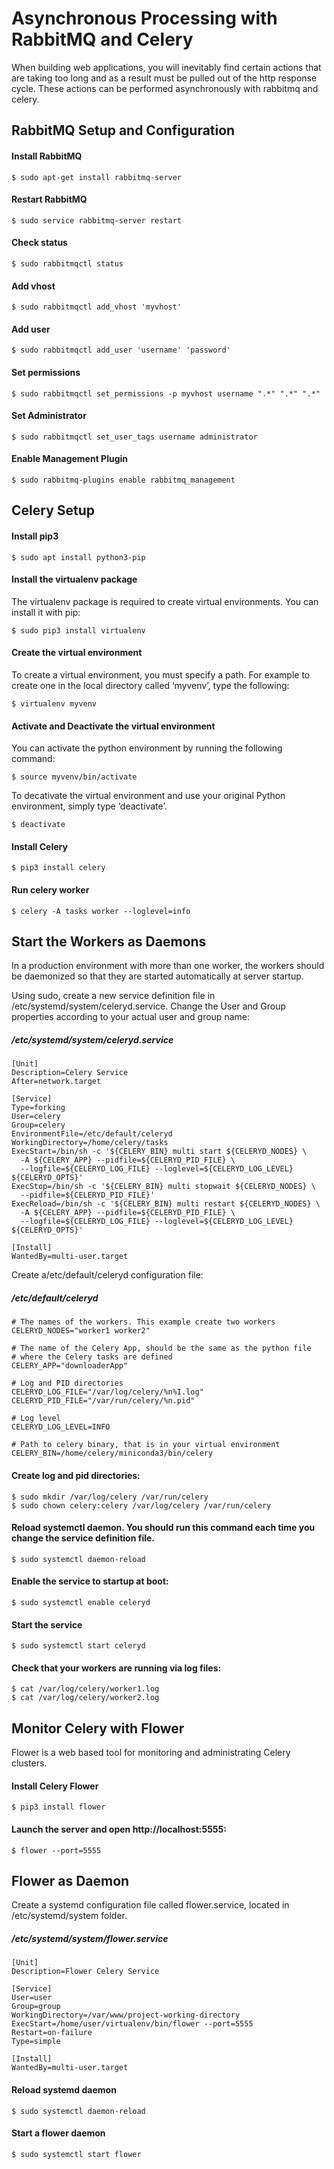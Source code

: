 # Asynchronous Processing with RabbitMQ and Celery

When building web applications, you will inevitably find certain actions that are taking too long and as a result must be pulled out of the http response cycle. These actions can be performed asynchronously with rabbitmq and celery.

## RabbitMQ Setup and Configuration

#### Install RabbitMQ
```
$ sudo apt-get install rabbitmq-server
```

#### Restart RabbitMQ
```
$ sudo service rabbitmq-server restart
```

#### Check status
```
$ sudo rabbitmqctl status
```

#### Add vhost
```
$ sudo rabbitmqctl add_vhost 'myvhost'
```

#### Add user
```
$ sudo rabbitmqctl add_user 'username' 'password'
```

#### Set permissions
```
$ sudo rabbitmqctl set_permissions -p myvhost username ".*" ".*" ".*"
```

#### Set Administrator
```
$ sudo rabbitmqctl set_user_tags username administrator
```
#### Enable Management Plugin
```
$ sudo rabbitmq-plugins enable rabbitmq_management
```


## Celery Setup

#### Install pip3
```
$ sudo apt install python3-pip
```

#### Install the virtualenv package
The virtualenv package is required to create virtual environments. You can install it with pip:
```
$ sudo pip3 install virtualenv
```

#### Create the virtual environment
To create a virtual environment, you must specify a path. For example to create one in the local directory called ‘myvenv’, type the following:
```
$ virtualenv myvenv
```
#### Activate and Deactivate the virtual environment
You can activate the python environment by running the following command:
```
$ source myvenv/bin/activate
```

To decativate the virtual environment and use your original Python environment, simply type ‘deactivate’.
```
$ deactivate
```

#### Install Celery
```
$ pip3 install celery
```

#### Run celery worker
```
$ celery -A tasks worker --loglevel=info
```

## Start the Workers as Daemons
In a production environment with more than one worker, the workers should be daemonized so that they are started automatically at server startup.

Using sudo, create a new service definition file in /etc/systemd/system/celeryd.service. Change the User and Group properties according to your actual user and group name:

##### /etc/systemd/system/celeryd.service
```
[Unit]
Description=Celery Service
After=network.target

[Service]
Type=forking
User=celery
Group=celery
EnvironmentFile=/etc/default/celeryd
WorkingDirectory=/home/celery/tasks
ExecStart=/bin/sh -c '${CELERY_BIN} multi start ${CELERYD_NODES} \
  -A ${CELERY_APP} --pidfile=${CELERYD_PID_FILE} \
  --logfile=${CELERYD_LOG_FILE} --loglevel=${CELERYD_LOG_LEVEL} ${CELERYD_OPTS}'
ExecStop=/bin/sh -c '${CELERY_BIN} multi stopwait ${CELERYD_NODES} \
  --pidfile=${CELERYD_PID_FILE}'
ExecReload=/bin/sh -c '${CELERY_BIN} multi restart ${CELERYD_NODES} \
  -A ${CELERY_APP} --pidfile=${CELERYD_PID_FILE} \
  --logfile=${CELERYD_LOG_FILE} --loglevel=${CELERYD_LOG_LEVEL} ${CELERYD_OPTS}'

[Install]
WantedBy=multi-user.target
```

Create a/etc/default/celeryd configuration file:

##### /etc/default/celeryd
```
# The names of the workers. This example create two workers
CELERYD_NODES="worker1 worker2"

# The name of the Celery App, should be the same as the python file
# where the Celery tasks are defined
CELERY_APP="downloaderApp"

# Log and PID directories
CELERYD_LOG_FILE="/var/log/celery/%n%I.log"
CELERYD_PID_FILE="/var/run/celery/%n.pid"

# Log level
CELERYD_LOG_LEVEL=INFO

# Path to celery binary, that is in your virtual environment
CELERY_BIN=/home/celery/miniconda3/bin/celery
```

#### Create log and pid directories:
```
$ sudo mkdir /var/log/celery /var/run/celery
$ sudo chown celery:celery /var/log/celery /var/run/celery
```

#### Reload systemctl daemon. You should run this command each time you change the service definition file.
```
$ sudo systemctl daemon-reload
```

#### Enable the service to startup at boot:
```
$ sudo systemctl enable celeryd
```

#### Start the service
```
$ sudo systemctl start celeryd
```

#### Check that your workers are running via log files:
```
$ cat /var/log/celery/worker1.log
$ cat /var/log/celery/worker2.log
```

## Monitor Celery with Flower

Flower is a web based tool for monitoring and administrating Celery clusters.

#### Install Celery Flower

```
$ pip3 install flower
```

#### Launch the server and open http://localhost:5555:
```
$ flower --port=5555
```
## Flower as Daemon

Create a systemd configuration file called flower.service, located in /etc/systemd/system folder.

##### /etc/systemd/system/flower.service
```
[Unit]
Description=Flower Celery Service

[Service]
User=user
Group=group
WorkingDirectory=/var/www/project-working-directory
ExecStart=/home/user/virtualenv/bin/flower --port=5555
Restart=on-failure
Type=simple

[Install]
WantedBy=multi-user.target
```

#### Reload systemd daemon 
```
$ sudo systemctl daemon-reload
```

#### Start a flower daemon
```
$ sudo systemctl start flower
```
